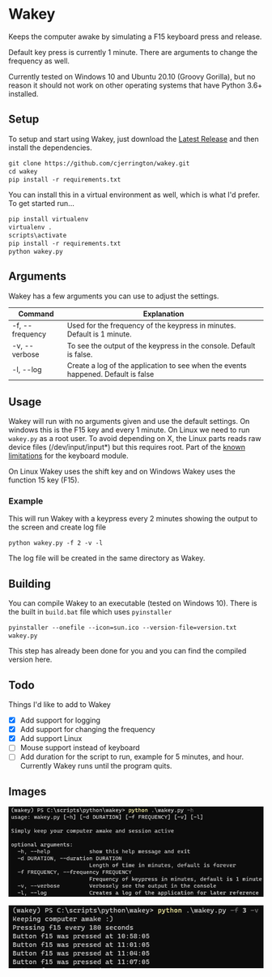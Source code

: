 ﻿# Wakey

Keeps the computer awake by simulating a F15 keyboard press and release.

Default key press is currently 1 minute. There are arguments to change the frequency as well.

Currently tested on Windows 10 and Ubuntu 20.10 (Groovy Gorilla), but no reason it should not work on other operating systems that have Python 3.6+ installed.

## Setup

To setup and start using Wakey, just download the [Latest Release](https://github.com/cjerrington/wakey/releases/latest) and then install the dependencies.

```shell
git clone https://github.com/cjerrington/wakey.git
cd wakey
pip install -r requirements.txt
```

You can install this in a virtual environment as well, which is what I'd prefer. To get started run...

```shell
pip install virtualenv
virtualenv .
scripts\activate
pip install -r requirements.txt
python wakey.py
```

## Arguments

Wakey has a few arguments you can use to adjust the settings.

Command | Explanation
--------|------------
-f, --frequency | Used for the frequency of the keypress in minutes. Default is 1 minute.
-v, --verbose | To see the output of the keypress in the console. Default is false.
-l, --log | Create a log of the application to see when the events happened. Default is false

## Usage

Wakey will run with no arguments given and use the default settings. On windows this is the F15 key and every 1 minute. On Linux we need to run `wakey.py` as a root user. To avoid depending on X, the Linux parts reads raw device files (/dev/input/input*) but this requires root. Part of the [known limitations](https://pypi.org/project/keyboard/) for the keyboard module.

On Linux Wakey uses the shift key and on Windows Wakey uses the function 15 key (F15).

### Example

This will run Wakey with a keypress every 2 minutes showing the output to the screen and create log file

```shell
python wakey.py -f 2 -v -l
```

The log file will be created in the same directory as Wakey.

## Building

You can compile Wakey to an executable (tested on Windows 10).
There is the built in ```build.bat``` file which uses ```pyinstaller```

```shell
pyinstaller --onefile --icon=sun.ico --version-file=version.txt wakey.py
```

This step has already been done for you and you can find the compiled version here.

## Todo

Things I'd like to add to Wakey

- [X] Add support for logging
- [X] Add support for changing the frequency
- [X] Add support Linux
- [ ] Mouse support instead of keyboard
- [ ] Add duration for the script to run, example for 5 minutes, and hour. Currently Wakey runs until the program quits.

## Images

![help](imgs/help.png)

![verbose](imgs/verbose.png)
